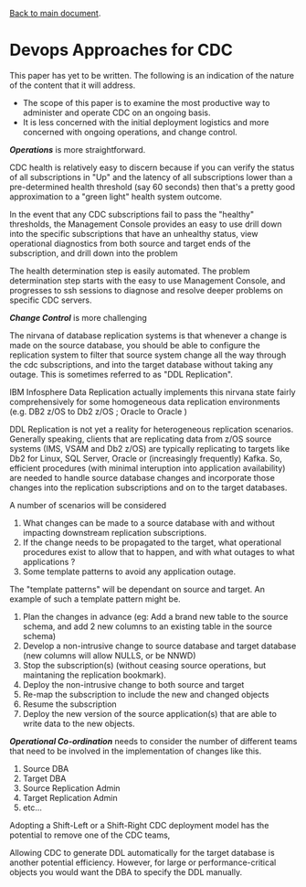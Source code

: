 [Back to main document](https://github.com/zeditor01/cdc_examples/blob/main/create_scale_sustain_cdc_systems.md).

# Devops Approaches for CDC

This paper has yet to be written. The following is an indication of the nature of the content that it will address.

* The scope of this paper is to examine the most productive way to administer and operate CDC on an ongoing basis.
* It is less concerned with the initial deployment logistics and more concerned with ongoing operations, and change control.

***Operations*** is more straightforward.

CDC health is relatively easy to discern because if you can verify the status of all subscriptions in "Up" 
and the latency of all subscriptions lower than a pre-determined health threshold (say 60 seconds) 
then that's a pretty good approximation to a "green light" health system outcome.

In the event that any CDC subscriptions fail to pass the "healthy" thresholds, the Management Console provides an 
easy to use drill down into the specific subscriptions that have an unhealthy status, view operational diagnostics from both source and 
target ends of the subscription, and drill down into the problem

The health determination step is easily automated.
The problem determination step starts with the easy to use Management Console, and progresses to ssh sessions to diagnose and resolve deeper problems on specific CDC servers.

***Change Control*** is more challenging

The nirvana of database replication systems is that whenever a change is made on the source database, you should be able to configure the replication system to filter that source system change all the way through the cdc subscriptions, and into the target database without taking any outage. This is sometimes referred to as "DDL Replication".

IBM Infosphere Data Replication actually implements this nirvana state fairly comprehensively for some homogeneous data replication environments 
(e.g. DB2 z/OS to Db2 z/OS ; Oracle to Oracle )

DDL Replication is not yet a reality for heterogeneous replication scenarios. Generally speaking, clients that are replicating data from z/OS source systems (IMS, VSAM and Db2 z/OS) are typically replicating to targets like Db2 for Linux, SQL Server, Oracle or (increasingly frequently) Kafka. So, efficient procedures (with minimal interuption into application availability) are needed to handle source database changes and incorporate those changes into the replication subscriptions and on to the target databases.


A number of scenarios will be considered
1. What changes can be made to a source database with and without impacting downstream replication subscriptions.
2. If the change needs to be propagated to the target, what operational procedures exist to allow that to happen, and with what outages to what applications ?
3. Some template patterns to avoid any application outage.

The "template patterns" will be dependant on source and target. An example of such a template pattern might be.
1. Plan the changes in advance (eg: Add a brand new table to the source schema, and add 2 new columns to an existing table in the source schema)
2. Develop a non-intrusive change to source database and target database (new columns will allow NULLS, or be NNWD)
3. Stop the subscription(s) (without ceasing source operations, but maintaning the replication bookmark).
4. Deploy the non-intrusive change to both source and target
5. Re-map the subscription to include the new and changed objects
6. Resume the subscription
7. Deploy the new version of the source application(s) that are able to write data to the new objects.


***Operational Co-ordination*** needs to consider the number of different teams that need to be involved in the implementation of changes like this.

1. Source DBA
2. Target DBA
3. Source Replication Admin
4. Target Replication Admin
5. etc...

Adopting a Shift-Left or a Shift-Right CDC deployment model has the potential to remove one of the CDC teams,

Allowing CDC to generate DDL automatically for the target database is another potential efficiency. However, for large or performance-critical objects you would want the DBA to specify the DDL manually.


